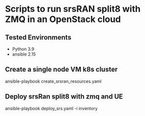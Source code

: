 # Scripts to run srsRAN split8 with ZMQ in an OpenStack cloud
## Tested Environments
- Python 3.9
- ansible 2.15

## Create a single node VM k8s cluster
ansible-playbook create_srsran_resources.yaml

## Deploy srsRan split8 with zmq and UE
ansible-playbook deploy_srs.yaml -i inventory
